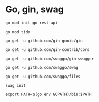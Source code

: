 # Go, gin, swag

`go mod init go-rest-api`

`go mod tidy`

`go get -u github.com/gin-gonic/gin`

`go get -u github.com/gin-contrib/cors`

`go get -u github.com/swaggo/gin-swagger`

`go get -u github.com/swaggo/swag`

`go get -u github.com/swaggo/files`

`swag init`

`export PATH=$(go env GOPATH)/bin:$PATH`
